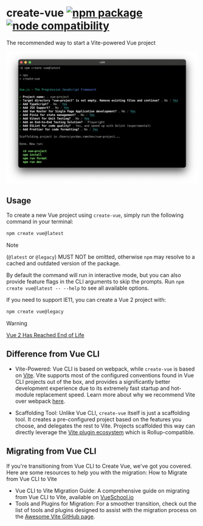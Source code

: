 # create-vue <a href="https://npmjs.com/package/create-vue"><img src="https://badgen.net/npm/v/create-vue" alt="npm package"></a> <a href="https://nodejs.org/en/about/previous-releases"><img src="https://img.shields.io/node/v/create-vue" alt="node compatibility"></a>

The recommended way to start a Vite-powered Vue project

<p align="center">
  <img width="898" alt="Screenshot from terminal" src="https://github.com/vuejs/create-vue/blob/main/media/screenshot-cli.png?raw=true">
</p>

## Usage

To create a new Vue project using `create-vue`, simply run the following command in your terminal:

```sh
npm create vue@latest
```

> [!NOTE]
> (`@latest` or `@legacy`) MUST NOT be omitted, otherwise `npm` may resolve to a cached and outdated version of the package.

By default the command will run in interactive mode, but you can also provide feature flags in the CLI arguments to skip the prompts. Run `npm create vue@latest -- --help` to see all available options.

If you need to support IE11, you can create a Vue 2 project with:

```sh
npm create vue@legacy
```

> [!WARNING]  
> [Vue 2 Has Reached End of Life](https://v2.vuejs.org/eol/)

## Difference from Vue CLI

- Vite-Powered: Vue CLI is based on webpack, while `create-vue` is based on [Vite](https://vite.dev/). Vite supports most of the configured conventions found in Vue CLI projects out of the box, and provides a significantly better development experience due to its extremely fast startup and hot-module replacement speed. Learn more about why we recommend Vite over webpack [here](https://vite.dev/guide/why.html).

- Scaffolding Tool: Unlike Vue CLI, `create-vue` itself is just a scaffolding tool. It creates a pre-configured project based on the features you choose, and delegates the rest to Vite. Projects scaffolded this way can directly leverage the [Vite plugin ecosystem](https://vite.dev/plugins/) which is Rollup-compatible.

## Migrating from Vue CLI

If you're transitioning from Vue CLI to Create Vue, we've got you covered. Here are some resources to help you with the migration:
How to Migrate from Vue CLI to Vite

- Vue CLI to Vite Migration Guide: A comprehensive guide on migrating from Vue CLI to Vite, available on [VueSchool.io](https://vueschool.io/articles/vuejs-tutorials/how-to-migrate-from-vue-cli-to-vite/)
- Tools and Plugins for Migration: For a smoother transition, check out the list of tools and plugins designed to assist with the migration process on the
  [Awesome Vite GitHub page](https://github.com/vitejs/awesome-vite#vue-cli).

